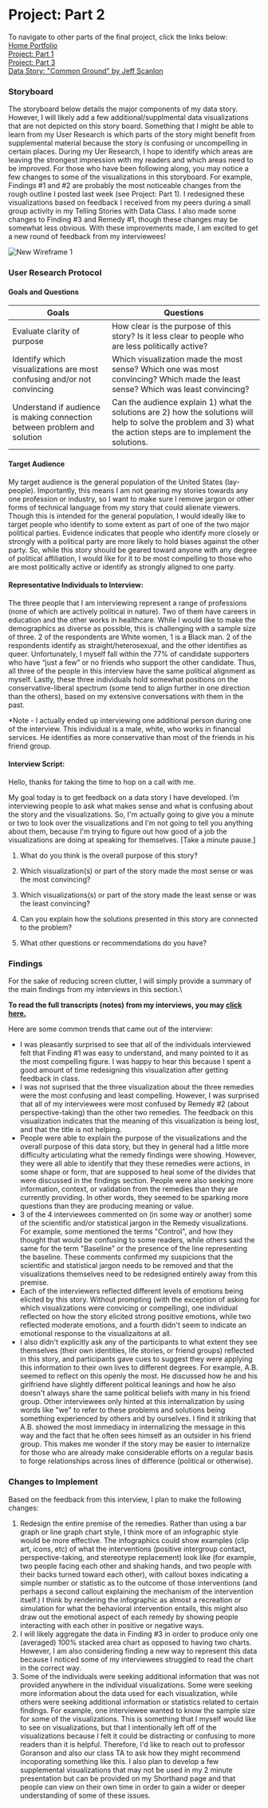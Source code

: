 # Project: Part 2

To navigate to other parts of the final project, click the links below:\
[Home Portfolio](https://jeffreyscanlon.github.io/Portfolio/)\
[Project: Part 1](ProjP1.md)\
[Project: Part 3](ProjP3.md)\
[Data Story: "Common Ground" by Jeff Scanlon](https://carnegiemellon.shorthandstories.com/common-ground/index.html)

### Storyboard

The storyboard below details the major components of my data story. However, I will likely add a few additional/supplmental data visualizations that are not depicted on this story board. Something that I might be able to learn from my User Research is which parts of the story might benefit from supplemental material because the story is confusing or uncompelling in certain places. During my Uer Research, I hope to identify which areas are leaving the strongest impression with my readers and which areas need to be improved. For those who have been following along, you may notice a few changes to some of the visualizations in this storyboard. For example, Findings #1 and #2 are probably the most noticeable changes from the rough outline I posted last week (see Project: Part 1). I redesigned these visualizations based on feedback I received from my peers during a small group activity in my Telling Stories with Data Class. I also made some changes to Finding #3 and Remedy #1, though these changes may be somewhat less obvious. With these improvements made, I am excited to get a new round of feedback from my interviewees!

![New Wireframe 1](https://user-images.githubusercontent.com/70919897/95268854-247e1200-0806-11eb-8ee0-831200f6e14a.png)


### User Research Protocol
#### Goals and Questions

| Goals | Questions |
| --- | --- |
|Evaluate clarity of purpose |	How clear is the purpose of this story? Is it less clear to people who are less politically active? |
|Identify which visualizations are most confusing and/or not convincing | Which visualization made the most sense? Which one was most convincing? Which made the least sense? Which was least convincing? |
|Understand if audience is making connection between problem and solution | Can the audience explain 1) what the solutions are 2) how the solutions will help to solve the problem and 3) what the action steps are to implement the solutions. |

#### Target Audience
My target audience is the general population of the United States (lay-people). Importantly, this means I am not gearing my stories towards any one profession or industry, so I want to make sure I remove jargon or other forms of technical language from my story that could alienate viewers. Though this is intended for the general population, I would ideally like to target people who identify to some extent as part of one of the two major political parties. Evidence indicates that people who identify more closely or strongly with a political party are more likely to hold biases against the other party. So, while this story should be geared toward anyone with any degree of political affiliation, I would like for it to be most compelling to those who are most politically active or identify as strongly aligned to one party.

#### Representative Individuals to Interview:
The three people that I am interviewing represent a range of professions (none of which are actively political in nature). Two of them have careers in education and the other works in healthcare. While I would like to make the demographics as diverse as possible, this is challenging with a sample size of three. 2 of the respondents are White women, 1 is a Black man. 2 of the respondents identify as straight/heterosexual, and the other identifies as queer. Unfortunately, I myself fall within the 77% of candidate supporters who have “just a few” or no friends who support the other candidate. Thus, all three of the people in this interview have the same political alignment as myself. Lastly, these three individuals hold somewhat positions on the conservative-liberal spectrum (some tend to align further in one direction than the others), based on my extensive conversations with them in the past.

*Note - I actually ended up interviewing one additional person during one of the interview. This individual is a male, white, who works in financial services. He identifies as more conservative than most of the friends in his friend group.

#### Interview Script:
Hello, thanks for taking the time to hop on a call with me.

My goal today is to get feedback on a data story I have developed. I’m interviewing people to ask what makes sense and what is confusing about the story and the visualizations. So, I'm actually going to give you a minute or two to look over the visualizations and I'm not going to tell you anything about them, because I'm trying to figure out how good of a job the visualizations are doing at speaking for themselves. [Take a minute pause.]

1.	What do you think is the overall purpose of this story?

2.	Which visualization(s) or part of the story made the most sense or was the most convincing?

3.	Which visualizations(s) or part of the story made the least sense or was the least convincing?

4.	Can you explain how the solutions presented in this story are connected to the problem?

5.	What other questions or recommendations do you have?


### Findings
For the sake of reducing screen clutter, I will simply provide a summary of the main findings from my interviews in this section.\

**To read the full transcripts (notes) from my interviews, you may [click here.](InterviewNotes.md)**

Here are some common trends that came out of the interview:
- I was pleasantly surprised to see that all of the individuals interviewed felt that Finding #1 was easy to understand, and many pointed to it as the most compelling figure. I was happy to hear this because I spent a good amount of time redesigning this visualization after getting feedback in class.
- I was not suprised that the three visualization about the three remedies were the most confusing and least compelling. However, I was surprised that all of my interviewees were most confused by Remedy #2 (about perspective-taking) than the other two remedies. The feedback on this visualization indicates that the meaning of this visualization is being lost, and that the title is not helping.
- People were able to explain the purpose of the visualizations and the overall purpose of this data story, but they in general had a little more difficulty articulating what the remedy findings were showing. However, they were all able to identify that they these remedies were actions, in some shape or form, that are supposed to heal some of the divides that were discussed in the findings section. People were also seeking more information, context, or validation from the remedies than they are currently providing. In other words, they seemed to be sparking more questions than they are producing meaning or value.
- 3 of the 4 interviewees commented on (in some way or another) some of the scientific and/or statistical jargon in the Remedy visualizations. For example, some mentioned the terms "Control", and how they thought that would be confusing to some readers, while others said the same for the term "Baseline" or the presence of the line representing the baseline. These comments confirmed my suspicions that the scientific and statistical jargon needs to be removed and that the visualizations themselves need to be redesigned entirely away from this premise.
- Each of the interviewers reflected different levels of emotions being elicited by this story. Without prompting (with the exception of asking for which visualizations were convicing or compelling), one individual reflected on how the story elicited strong positive emotions, while two reflected moderate emotions, and a fourth didn't seem to indicate an emotional response to the visualizaitons at all.
- I also didn't explicitly ask any of the participants to what extent they see themselves (their own identities, life stories, or friend groups) reflected in this story, and participants gave cues to suggest they were applying this information to their own lives to different degrees. For example, A.B. seemed to reflect on this openly the most. He discussed how he and his girlfriend have slightly different political leanings and how he also doesn't always share the same political beliefs with many in his friend group. Other interviewees only hinted at this internalization by using words like "we" to refer to these problems and solutions being something experienced by others and by ourselves. I find it striking that A.B. showed the most immediacy in internalizing the message in this way and the fact that he often sees himself as an outsider in his friend group. This makes me wonder if the story may be easier to internalize for those who are already make considerable efforts on a regular basis to forge relationships across lines of difference (political or otherwise).

### Changes to Implement
Based on the feedback from this interview, I plan to make the following changes:
1. Redesign the entire premise of the remedies. Rather than using a bar graph or line graph chart style, I think more of an infographic style would be more effective. The infographics could show examples (clip art, icons, etc) of what the interventions (positive intergroup contact, perspective-taking, and stereotype replacement) look like (for example, two people facing each other and shaking hands, and two people with their backs turned toward each other), with callout boxes indicating a simple number or statistic as to the outcome of those interventions (and perhaps a second callout explaining the mechanism of the intervention itself.) I think by rendering the infographic as almost a recreation or simulation for what the behavioral intervention entails, this might also draw out the emotional aspect of each remedy by showing people interacting with each other in positive or negative ways.
2. I will likely aggregate the data in Finding #3 in order to produce only one (averaged) 100% stacked area chart as opposed to having two charts. However, I am also considering finding a new way to represent this data because I noticed some of my interviewees struggled to read the chart in the correct way.
3. Some of the individuals were seeking additional information that was not provided anywhere in the individual visualizations. Some were seeking more information about the data used for each visualization, while others were seeking additional information or statistics related to certain findings. For example, one interviewee wanted to know the sample size for some of the visualizations. This is something that I myself would like to see on visualizations, but that I intentionally left off of the visualizations because I felt it could be distracting or confusing to more readers than it is helpful. Therefore, I'd like to reach out to professor Goranson and also our class TA to ask how they might recommend incoporating something like this. I also plan to develop a few supplemental visualizations that may not be used in my 2 minute presentation but can be provided on my Shorthand page and that people can view on their own time in order to gain a wider or deeper understanding of some of these issues.

